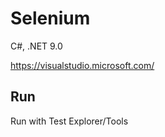 # Selenium

C#, .NET 9.0

https://visualstudio.microsoft.com/

## Run

Run with Test Explorer/Tools
